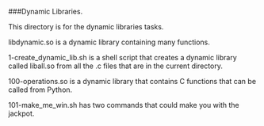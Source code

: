 ###Dynamic Libraries.

This directory is for the dynamic libraries tasks.

libdynamic.so is a dynamic library containing many functions.

1-create_dynamic_lib.sh is a shell script that creates a dynamic library called liball.so from all the .c files that are in the current directory.

100-operations.so is a dynamic library that contains C functions that can be called from Python.

101-make_me_win.sh has two commands that could make you with the jackpot.
